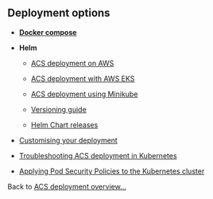 ## Deployment options

* **[Docker compose](./docker-compose-deployment.md)**

* **Helm**
   * [ACS deployment on AWS](./helm-deployment-aws_cloud.md)
   * [ACS deployment with AWS EKS](./helm-deployment-aws_eks.md)
   * [ACS deployment using Minikube](./helm-deployment-minikube.md)

   * [Versioning guide](./helm-versioning.md)
   * [Helm Chart releases](./helm-chart-releases.md)

* [Customising your deployment](./customising-deployment.md)
* [Troubleshooting ACS deployment in Kubernetes](./troubleshooting-helm-deployment.md)
* [Applying Pod Security Policies to the Kubernetes cluster](./k8s-pod-security-policies.md)

Back to [ACS deployment overview...](..)
